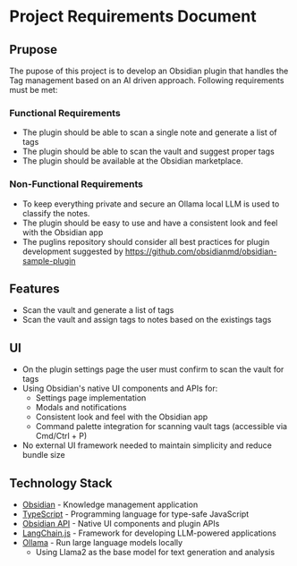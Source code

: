 # Project Requirements Document
## Prupose
The pupose of this project is to develop an Obsidian plugin that handles the Tag management based
on an AI driven approach. Following requirements must be met: 

### Functional Requirements
- The plugin should be able to scan a single note and generate a list of tags
- The plugin should be able to scan the vault and suggest proper tags
- The plugin should be available at the Obsidian marketplace.

### Non-Functional Requirements
- To keep everything private and secure an Ollama local LLM is used to classify the notes.
- The plugin should be easy to use and have a consistent look and feel with the Obsidian app
- The puglins repository should consider all best practices for plugin development suggested by https://github.com/obsidianmd/obsidian-sample-plugin

## Features
- Scan the vault and generate a list of tags
- Scan the vault and assign tags to notes based on the existings tags

## UI
- On the plugin settings page the user must confirm to scan the vault for tags
- Using Obsidian's native UI components and APIs for:
    - Settings page implementation
    - Modals and notifications
    - Consistent look and feel with the Obsidian app
    - Command palette integration for scanning vault tags (accessible via Cmd/Ctrl + P)
- No external UI framework needed to maintain simplicity and reduce bundle size

## Technology Stack
- [Obsidian](https://obsidian.md/) - Knowledge management application
- [TypeScript](https://www.typescriptlang.org/) - Programming language for type-safe JavaScript
- [Obsidian API](https://github.com/obsidianmd/obsidian-api) - Native UI components and plugin APIs
- [LangChain.js](https://js.langchain.com/) - Framework for developing LLM-powered applications
- [Ollama](https://github.com/ollama/ollama) - Run large language models locally
    - Using Llama2 as the base model for text generation and analysis